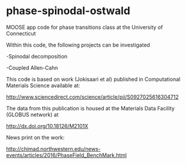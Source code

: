 # phase-spinodal-ostwald
MOOSE app code for phase transitions class at the University of Connecticut

Within this code, the following projects can be investigated

-Spinodal decomposition

-Coupled Allen-Cahn

This code is based on work (Jokisaari et al) published in Computational Materials Science available at:

http://www.sciencedirect.com/science/article/pii/S0927025616304712

The data from this publication is housed at the Materials Data Facility (GLOBUS network) at 

http://dx.doi.org/10.18126/M2101X

News print on the work: 

http://chimad.northwestern.edu/news-events/articles/2016/PhaseField_BenchMark.html



